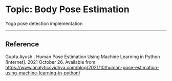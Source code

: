 # Topic: Body Pose Estimation
Yoga pose detection implementation
___
## Reference
Gupta Ayush . Human Pose Estimation Using Machine Learning in Python [Internet]. 2021 October 26. Available from: <https://www.analyticsvidhya.com/blog/2021/10/human-pose-estimation-using-machine-learning-in-python/>
